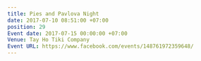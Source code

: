 ```yaml
---
title: Pies and Pavlova Night
date: 2017-07-10 08:51:00 +07:00
position: 29
Event date: 2017-07-15 00:00:00 +07:00
Venue: Tay Ho Tiki Company
Event URL: https://www.facebook.com/events/148761972359648/
---
```


